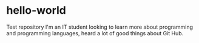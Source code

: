 # hello-world
Test repository
I'm an IT student looking to learn more about programming and programming languages, heard a lot of good things about Git Hub.
